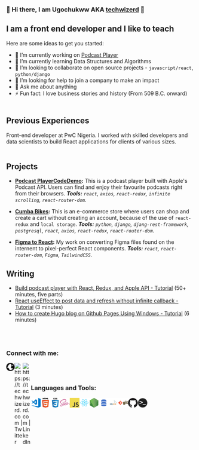 ### 👋 Hi there, I am Ugochukww AKA [techwizerd](https://techwizerd.com) 🎩

## I am a front end developer and I like to teach

<!--
**avoajaugochukwu/avoajaugochukwu** is a ✨ _special_ ✨ repository because its `README.md` (this file) appears on your GitHub profile.
-->

Here are some ideas to get you started:

- 🔭 I’m currently working on [Podcast Player](https://react-podcast-player.herokuapp.com/)
- 🌱 I’m currently learning Data Structures and Algorithms
- 👯 I’m looking to collaborate on open source projects - ``javascript/react``, ``python/django``
- 🤔 I’m looking for help to join a company to make an impact
- 💬 Ask me about anything
- ⚡ Fun fact: I love business stories and history (From 509 B.C. onward)
<br><br>
## Previous Experiences
Front-end developer at PwC Nigeria. I worked with skilled developers and data scientists to build React applications for clients of various sizes.
<br><br>
## Projects
- <strong>[Podcast Player](https://github.com/avoajaugochukwu/podcast_player)[Code](https://github.com/avoajaugochukwu/podcast_player)[Demo](https://react-podcast-player.herokuapp.com/):</strong> This is a podcast player built with Apple's Podcast API. Users can find and enjoy their favourite podcasts right from their browsers. 
*<strong>Tools:</strong> ``react``, ``axios``, ``react-redux``, ``infinite scrolling``, ``react-router-dom``.*

- <strong>[Cumba Bikes](https://github.com/avoajaugochukwu/Shoppingfy/):</strong> This is an e-commerce store where users can shop and create a cart without creating an account, because of the use of ``react-redux`` and ``local storage``.
*<strong>Tools:</strong> ``python``, ``django``, ``djang-rest-framework``, ``postgresql``, ``react``, ``axios``, ``react-redux``, ``react-router-dom``.*

- <strong>[Figma to React](https://figma-to-react.netlify.app/):</strong> My work on converting Figma files found on the internent to pixel-perfect React components.
*<strong>Tools:</strong> ``react``, ``react-router-dom``, ``Figma``, ``TailwindCSS``.*

## Writing
- [Build podcast player with React, Redux, and Apple API - Tutorial](https://techwizerd.com/posts/how-to-build-a-podcast-player-with-react-js-tailwind-css-and-apple-podcast-api/) (50+ minutes, five parts)
- [React useEffect to post data and refresh without infinite callback - Tutorial](https://techwizerd.com/posts/how-to-use-react-use-effect-to-post-data-and-refresh-without-infinite-callback/) (3 minutes)
- [How to create Hugo blog on Github Pages Using Windows - Tutorial](https://techwizerd.com/posts/how-to-create-hugo-blog-on-github-pages-using-windows/) (6 minutes)



<br><br>
### Connect with me:
[<img align="left" alt="https://techwizerd.com" width="22px" src="https://raw.githubusercontent.com/iconic/open-iconic/master/svg/globe.svg" />][website]
[<img align="left" alt="https://techwizerd.com | Twitter" width="22px" src="https://cdn.jsdelivr.net/npm/simple-icons@v3/icons/twitter.svg" />][twitter]
[<img align="left" alt="https://techwizerd.com | LinkedIn" width="22px" src="https://cdn.jsdelivr.net/npm/simple-icons@v3/icons/linkedin.svg" />][linkedin]
<br><br>
### Languages and Tools:
[<img align="left" alt="Visual Studio Code" width="26px" src="https://raw.githubusercontent.com/github/explore/80688e429a7d4ef2fca1e82350fe8e3517d3494d/topics/visual-studio-code/visual-studio-code.png" />][website]
[<img align="left" alt="HTML5" width="26px" src="https://raw.githubusercontent.com/github/explore/80688e429a7d4ef2fca1e82350fe8e3517d3494d/topics/html/html.png" />][website]
[<img align="left" alt="CSS3" width="26px" src="https://raw.githubusercontent.com/github/explore/80688e429a7d4ef2fca1e82350fe8e3517d3494d/topics/css/css.png" />][website]
[<img align="left" alt="Sass" width="26px" src="https://raw.githubusercontent.com/github/explore/80688e429a7d4ef2fca1e82350fe8e3517d3494d/topics/sass/sass.png" />][website]
[<img align="left" alt="JavaScript" width="26px" src="https://raw.githubusercontent.com/github/explore/80688e429a7d4ef2fca1e82350fe8e3517d3494d/topics/javascript/javascript.png" />][website]
[<img align="left" alt="React" width="26px" src="https://raw.githubusercontent.com/github/explore/80688e429a7d4ef2fca1e82350fe8e3517d3494d/topics/react/react.png" />][website]
[<img align="left" alt="Node.js" width="26px" src="https://raw.githubusercontent.com/github/explore/80688e429a7d4ef2fca1e82350fe8e3517d3494d/topics/nodejs/nodejs.png" />][website]
[<img align="left" alt="SQL" width="26px" src="https://raw.githubusercontent.com/github/explore/80688e429a7d4ef2fca1e82350fe8e3517d3494d/topics/sql/sql.png" />][website]
[<img align="left" alt="MySQL" width="26px" src="https://raw.githubusercontent.com/github/explore/80688e429a7d4ef2fca1e82350fe8e3517d3494d/topics/mysql/mysql.png" />][website]
[<img align="left" alt="Git" width="26px" src="https://raw.githubusercontent.com/github/explore/80688e429a7d4ef2fca1e82350fe8e3517d3494d/topics/git/git.png" />][website]
[<img align="left" alt="GitHub" width="26px" src="https://raw.githubusercontent.com/github/explore/78df643247d429f6cc873026c0622819ad797942/topics/github/github.png" />][website]
[<img align="left" alt="Terminal" width="26px" src="https://raw.githubusercontent.com/github/explore/80688e429a7d4ef2fca1e82350fe8e3517d3494d/topics/terminal/terminal.png" />][website]

[website]: https://techwizerd.com
[twitter]: https://twitter.com/avoajacharles
[linkedin]: https://www.linkedin.com/in/avoajaugochukwu/


